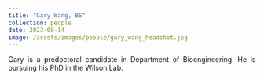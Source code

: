 ```yaml
---
title: "Gary Wang, BS"
collection: people
date: 2023-09-14
image: /assets/images/people/gary_wang_headshot.jpg
---
```


<p align= "justify">
Gary is a predoctoral candidate in Department of Bioengineering. He is pursuing his PhD in the Wilson Lab.
